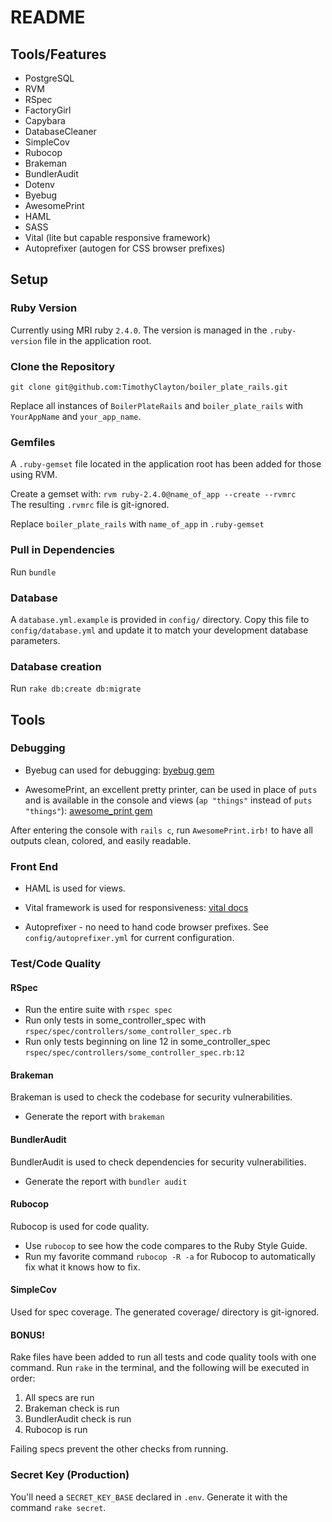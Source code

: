 # README
## Tools/Features
- PostgreSQL
- RVM
- RSpec
- FactoryGirl
- Capybara
- DatabaseCleaner
- SimpleCov
- Rubocop
- Brakeman
- BundlerAudit
- Dotenv
- Byebug
- AwesomePrint
- HAML
- SASS
- Vital (lite but capable responsive framework)
- Autoprefixer (autogen for CSS browser prefixes)

## Setup

### Ruby Version
Currently using MRI ruby `2.4.0`. The version is managed in the `.ruby-version` file in the application root.

### Clone the Repository
`git clone git@github.com:TimothyClayton/boiler_plate_rails.git`

Replace all instances of `BoilerPlateRails` and `boiler_plate_rails` with `YourAppName` and `your_app_name`.

### Gemfiles
A `.ruby-gemset` file located in the application root has been added for those using RVM.

Create a gemset with: `rvm ruby-2.4.0@name_of_app --create --rvmrc`  
The resulting `.rvmrc` file is git-ignored.  

Replace `boiler_plate_rails` with `name_of_app` in `.ruby-gemset`  
### Pull in Dependencies
Run `bundle`

### Database
A `database.yml.example` is provided in `config/` directory. Copy this file to `config/database.yml` and update it to match your development database parameters.  

### Database creation
Run `rake db:create db:migrate`

## Tools
### Debugging

* Byebug can used for debugging: [byebug gem](https://github.com/deivid-rodriguez/byebug)  

* AwesomePrint, an excellent pretty printer, can be used in place of `puts` and is available in the console and views (`ap "things"` instead of `puts "things"`): [awesome_print gem](https://github.com/awesome-print/awesome_print)  

After entering the console with `rails c`, run `AwesomePrint.irb!` to have all outputs clean, colored, and easily readable.   

### Front End
* HAML is used for views.  

* Vital framework is used for responsiveness: [vital docs](https://vitalcss.com/components)  

* Autoprefixer - no need to hand code browser prefixes. See `config/autoprefixer.yml` for current configuration.

### Test/Code Quality

#### RSpec
* Run the entire suite with `rspec spec`
* Run only tests in some_controller_spec with `rspec/spec/controllers/some_controller_spec.rb`  
* Run only tests beginning on line 12 in some_controller_spec `rspec/spec/controllers/some_controller_spec.rb:12`  

#### Brakeman
Brakeman is used to check the codebase for security vulnerabilities.  
* Generate the report with `brakeman`

#### BundlerAudit
BundlerAudit is used to check dependencies for security vulnerabilities.  
* Generate the report with `bundler audit`  

#### Rubocop
Rubocop is used for code quality.  
* Use `rubocop` to see how the code compares to the Ruby Style Guide.  
* Run my favorite command `rubocop -R -a` for Rubocop to automatically fix what it knows how to fix.  

#### SimpleCov
Used for spec coverage. The generated coverage/ directory is git-ignored.
#### BONUS!
Rake files have been added to run all tests and code quality tools with one command. Run `rake` in the terminal, and the following will be executed in order:  
1. All specs are run
2. Brakeman check is run  
3. BundlerAudit check is run  
4. Rubocop is run

Failing specs prevent the other checks from running.
### Secret Key (Production)
You'll need a `SECRET_KEY_BASE` declared in `.env`. Generate it with the command `rake secret`.
